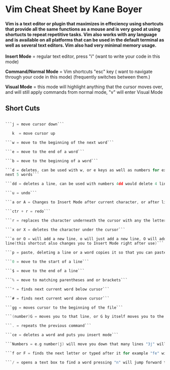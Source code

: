 # Vim Cheat Sheet by Kane Boyer

#### Vim is a text editor or plugin that maximizes in effeciency using shortcuts that provide all the same functions as a mouse and is very good at using shortucts to repeat repetitive tasks. Vim also works with any language and is available on all platforms that can be used in the default terminal as well as several text editors. Vim also had very minimal memory usage.

**Insert Mode** = regular text editor, press "i" (want to write your code in this mode)

**Command/Normal Mode** = Vim shortcuts "esc" key ( want to navigate through your code in this mode)
(frequently switches between them.)

**Visual Mode** = this mode will highlight anything that the cursor moves over, and will still apply 
commands from normal mode, "v" will enter Visual Mode

## Short Cuts

```h = move cursor left

```j = move cursor down```

   k  = move cursor up

```w = move to the beginning of the next word```

```e = move to the end of a word```

```b = move to the beginning of a word```

```d = deletes, can be used with w, or e keys as well as numbers for example "d5w" would delete the 
next 5 words```

```dd = deletes a line, can be used with numbers 4dd would delete 4 lines```

```u = undo```

```a or A = Changes to Insert Mode after current character, or after line```

```ctr + r = redo```

```r = replaces the character underneath the cursor with any the letter typed next```

```x or X = deletes the character under the cursor```

```o or O = will add a new line, o will just add a new line, O will add a line before the previous 
line(this shortcut also changes you to Insert Mode right after use)```

```p = paste, deleting a line or a word copies it so that you can paste it```

```0 = move to the start of a line```

```$ = move to the end of a line```

```% = move to matching parentheses and or brackets```

```* = finds next current word below cursor```

```# = finds next current word above cursor```

```gg = moves cursor to the beginning of the file```

```(number)G = moves you to that line, or G by itself moves you to the bottom of your file```

```. = repeats the previous command```

```ce = deletes a word and puts you insert mode```

```Numbers = e.g number(j) will move you down that many lines "3j" will move you down 3 lines```

```f or F = finds the next letter or typed after it for example "fe" will find the next "e" if you type a number before it "5fh" this will find the fifth "h"```

```/ = opens a text box to find a word pressing "n" will jump forward to each occurance of a word "N" will jump to previous occurances of the word```
